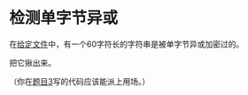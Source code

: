 # 检测单字节异或

在[给定文件](../../golang/4.txt)中，有一个60字符长的字符串是被单字节异或加密过的。

把它揪出来。

（你在[题目3](ch03_single_byte_xor.md)写的代码应该能派上用场。）